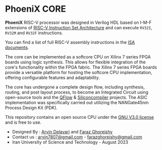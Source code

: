 PhoeniX CORE
======================================

**PhoeniX** RISC-V processor was designed in Verilog HDL based on I-M-F extensions of [RISC-V Instruction Set Architecture](http://riscv.org/) and can execute `RV32I`, `RV32M` and `RV32F` instructions. 

You can find a list of full RISC-V assembly instructions in the [ISA documents](https://msyksphinz-self.github.io/riscv-isadoc/html/).

The core can be implemented as a softcore CPU on Xilinx 7 series FPGA boards using logic synthesis. This allows for flexible integration of the core's functionality within the FPGA fabric. The Xilinx 7 series FPGA boards provide a versatile platform for hosting the softcore CPU implementation, offering configurable features and adaptability.

The core has undergone a complete design flow, including synthesis, routing, and post layout process, to become an Integrated Circuit using open-source tools and the [QFlow](http://opencircuitdesign.com/qflow/) & [Siliconcompiler](https://github.com/siliconcompiler/siliconcompiler) projects. The ASIC implementation was specifically carried out utilizing the NANGate45nm Process Design Kit (PDK).

This repository contains an open source CPU under the [GNU V3.0 license](https://en.wikipedia.org/wiki/GNU_General_Public_License) and is free to use.



- Designed By : [Arvin Delavari](https://github.com/ArvinDelavari) and [Faraz Ghoreishy](https://github.com/FarazGhoreishy)
- Contact us : arvin7807@gmail.com - farazghoreishy@gmail.com
- Iran University of Science and Technology - August 2023
